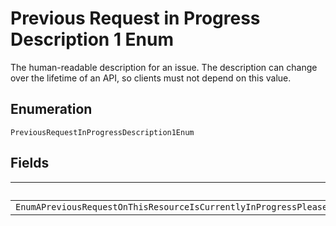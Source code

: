 
# Previous Request in Progress Description 1 Enum

The human-readable description for an issue. The description can change over the lifetime of an API, so clients must not depend on this value.

## Enumeration

`PreviousRequestInProgressDescription1Enum`

## Fields

| Name |
|  --- |
| `EnumAPreviousRequestOnThisResourceIsCurrentlyInProgressPleaseWaitForSometimeAndTryAgainItIsBestToSpaceOutTheInitialAndTheSubsequentRequestsToAvoidReceivingThisError` |

